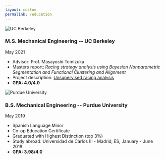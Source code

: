 ```yaml
---
layout: custom
permalink: /education
---
```

![UC Berkeley](https://en.wikipedia.org/wiki/University_of_California,_Berkeley#/media/File:Seal_of_University_of_California,_Berkeley.svg)
### M.S. Mechanical Engineering -- UC Berkeley
May 2021
- Advisor: Prof. Masayoshi Tomizuka
- Masters report: _Racing strategy analysis using Bayesian Nonparametric Segmentation and Functional Clustering and Alignment_
- Project description: [Unsupervised racing analysis](./projects/hdphmm.html)
- **GPA: 4.0/4.0**


![Purdue University](https://1000logos.net/wp-content/uploads/2018/04/Purdue-University-Logo.png)
### B.S. Mechanical Engineering -- Purdue University
May 2019
- Spanish Language Minor
- Co-op Education Certificate
- Graduated with Highest Distinction (top 3\%)
- Study abroad: Universidad de Carlos III - Madrid, ES, January - June 2018
- **GPA: 3.98/4.0**